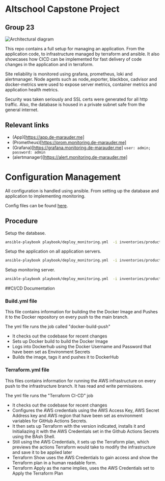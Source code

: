 # Altschool Capstone Project
## Group 23

<img src='./assets/architecture-diagram.png' alt='Architectural diagram'>

This repo contains a full setup for managing an application. From the application code, to infrastructure managed by terraform and ansible. It also showcases how CICD can be implemented for fast delivery of code changes in the application and in terraform. 

Site reliability is monitored using grafana, prometheus, loki and alertmanager. Node agents such as node_exporter, blackbox, cadvisor and docker-metrics were used to expose server metrics, container metrics and application health metrics.

Security was taken seriously and SSL certs were generated for all http traffic. Also, the database is housed in a private subnet safe from the general internet.

## Relevant links

- (App)[https://app.de-marauder.me]
- (Prometheus)[https://prom.monitoring.de-marauder.me]
- (Grafana)[https://grafana.monitoring.de-marauder.me] `user: admin; password: admin`
- (alertmanager)[https://alert.monitoring.de-marauder.me]


# Configuration Management

All configuration is handled using ansible. From setting up the database and application to implementing monitoring. 

Config files can be found [here](./ansible).

## Procedure

Setup the database.
```bash
ansible-playbook playbook/deploy_monitoring.yml  -i inventories/production/servers.yml --tags db,agent --limit 'db-server'
```

Setup the application on all application servers.
```bash
ansible-playbook playbook/deploy_monitoring.yml  -i inventories/production/servers.yml --tags app,agent --limit 'application'
```

Setup monitoring server.
```bash
ansible-playbook playbook/deploy_monitoring.yml  -i inventories/production/servers.yml --tags monitor --limit 'monitoring-server'
```



##CI/CD Documentation

### Build.yml file
This file contains information for building the the Docker Image and Pushes it to the Docker repository on every push to the main branch. 

The yml file runs the job called "docker-build-push"
- It checks out the codebase for recent changes
- Sets up Docker build to build the Docker Image
- Logs into Dockerhub using the Docker Username and Password that have been set as Environment Secrets
- Builds the image, tags it and pushes it to DockerHub


### Terraform.yml file
This files contains information for running the AWS infrastructure on every push to  the infrastructure branch. It has read and write permissions.

The yml file runs the "Terraform CI-CD" job
- It checks out the codebase for recent changes
- Configures the AWS credentials using the AWS Access Key, AWS Secret Address key and AWS region that have been set as environment variables for GitHub Actions Secrets.
- It then sets up Terraform with the version indicated, installs it and Initialiazing it with the AWS Credentials set in the Github Actions Secrets using the BAsh Shell.
- Still using the AWS Credentials, it sets up the Terraform plan, which previews the actions Terraform would take to modify the infrastructure and save it to be applied later
- Terraform Show uses the AWS Credentials to gain access and show the Terraform plan in a human readable form.
- Terraform Apply as the name implies, uses the AWS Credentials set to Apply the Terraform Plan

